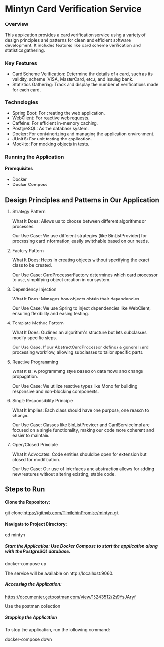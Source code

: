 # **Mintyn Card Verification Service**

### Overview

This application provides a card verification service using a variety of design principles and patterns for clean and efficient software development. It includes features like card scheme verification and statistics gathering.

### **Key Features**

* Card Scheme Verification: Determine the details of a card, such as its validity, scheme (VISA, MasterCard, etc.), and issuing bank.
* Statistics Gathering: Track and display the number of verifications made for each card.

### **Technologies**

* Spring Boot: For creating the web application.
* WebClient: For reactive web requests.
* Caffeine: For efficient in-memory caching.
* PostgreSQL: As the database system.
* Docker: For containerizing and managing the application environment.
* JUnit 5: For unit testing the application.
* Mockito: For mocking objects in tests.


### **Running the Application**

#### Prerequisites

* Docker
* Docker Compose


## Design Principles and Patterns in Our Application
1. Strategy Pattern

   What It Does: Allows us to choose between different algorithms or processes.

   Our Use Case: We use different strategies (like BinListProvider) for processing card information, easily switchable based on our needs.


2. Factory Pattern

   What It Does: Helps in creating objects without specifying the exact class to be created.

   Our Use Case: CardProcessorFactory determines which card processor to use, simplifying object creation in our system.


3. Dependency Injection

   What It Does: Manages how objects obtain their dependencies.
   
   Our Use Case: We use Spring to inject dependencies like WebClient, ensuring flexibility and easing testing.


4. Template Method Pattern

   What It Does: Outlines an algorithm's structure but lets subclasses modify specific steps.

   Our Use Case: If our AbstractCardProcessor defines a general card processing workflow, allowing subclasses to tailor specific parts.


5. Reactive Programming

   What It Is: A programming style based on data flows and change propagation.

   Our Use Case: We utilize reactive types like Mono for building responsive and non-blocking components.


6. Single Responsibility Principle

   What It Implies: Each class should have one purpose, one reason to change.

   Our Use Case: Classes like BinListProvider and CardServiceImpl are focused on a single functionality, making our code more coherent and easier to maintain.


7. Open/Closed Principle

   What It Advocates: Code entities should be open for extension but closed for modification.

   Our Use Case: Our use of interfaces and abstraction allows for adding new features without altering existing, stable code.



## Steps to Run

#### Clone the Repository: 

git clone https://github.com/TimilehinPromise/mintyn.git


#### Navigate to Project Directory:
cd mintyn


##### Start the Application: Use Docker Compose to start the application along with the PostgreSQL database.
docker-compose up


The service will be available on http://localhost:9060.

##### Accessing the Application:

https://documenter.getpostman.com/view/15243512/2s9YsJAryf


Use the postman collection


##### Stopping the Application

To stop the application, run the following command:

docker-compose down
